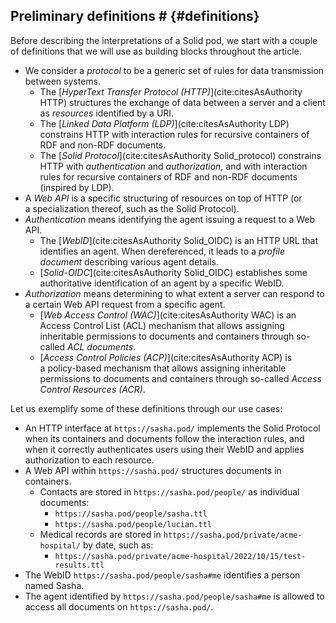 ## Preliminary definitions # {#definitions}

Before describing the interpretations of a Solid pod,
we start with a couple of definitions that we will use as building blocks
throughout the article.

- We consider a <dfn id="dfn-protocol">protocol</dfn> to be
  a generic set of rules for data transmission between systems.
  - The [<dfn id="dfn-http">HyperText Transfer Protocol (HTTP)</dfn>](cite:citesAsAuthority HTTP)
    structures the exchange of data between a server and a client
    as _resources_ identified by a URI.
  - The [<dfn id="dfn-ldp">Linked Data Platform (LDP)</dfn>](cite:citesAsAuthority LDP)
    constrains HTTP with interaction rules
    for recursive containers of RDF and non-RDF documents.
  - The [<dfn id="dfn-solid-protocol">Solid Protocol</dfn>](cite:citesAsAuthority Solid_protocol)
    constrains HTTP with _authentication_ and _authorization_,
    and with interaction rules
    for recursive containers of RDF and non-RDF documents
    (inspired by LDP).
- A <dfn id="dfn-web-api">Web API</dfn> is a specific structuring of resources
  on top of HTTP (or a specialization thereof, such as the Solid Protocol).
- <dfn id="dfn-authentication">Authentication</dfn>
  means identifying the agent issuing a request to a Web API.
  - The [<dfn id="dfn-webid">WebID</dfn>](cite:citesAsAuthority Solid_OIDC)
    is an HTTP URL that identifies an agent.
    When dereferenced,
    it leads to a <dfn id="dfn-profile-document">profile document</dfn>
    describing various agent details.
  - [<dfn id="dfn-solid-oidc">Solid-OIDC</dfn>](cite:citesAsAuthority Solid_OIDC)
    establishes some authoritative identification of an agent by a specific WebID.
- <dfn id="dfn-authorization">Authorization</dfn>
  means determining to what extent a server can respond
  to a certain Web API request from a specific agent.
  - [<dfn id="dfn-wac">Web Access Control (WAC)</dfn>](cite:citesAsAuthority WAC)
    is an Access Control List (ACL) mechanism
    that allows assigning inheritable permissions to documents and containers
    through so-called _ACL documents_.
  - [<dfn id="dfn-acp">Access Control Policies (ACP)</dfn>](cite:citesAsAuthority ACP)
    is a policy-based mechanism
    that allows assigning inheritable permissions to documents and containers
    through so-called _Access Control Resources (ACR)_.

Let us exemplify some of these definitions through our use cases:

- An HTTP interface at `https://sasha.pod/` implements the Solid Protocol
  when its containers and documents follow the interaction rules,
  and when it correctly authenticates users using their WebID
  and applies authorization to each resource.
- A Web API within `https://sasha.pod/` structures documents in containers.
  - Contacts are stored in `https://sasha.pod/people/`
  as individual documents:
    - `https://sasha.pod/people/sasha.ttl`
    - `https://sasha.pod/people/lucian.ttl`
  - Medical records are stored in `https://sasha.pod/private/acme-hospital/`
  by date, such as:
    - `https://sasha.pod/private/acme-hospital/2022/10/15/test-results.ttl`
- The WebID `https://sasha.pod/people/sasha#me` identifies a person named Sasha.
- The agent identified by `https://sasha.pod/people/sasha#me`
  is allowed to access all documents on `https://sasha.pod/`.
